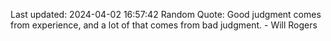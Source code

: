 Last updated: 2024-04-02 16:57:42
Random Quote: Good judgment comes from experience, and a lot of that comes from bad judgment. - Will Rogers